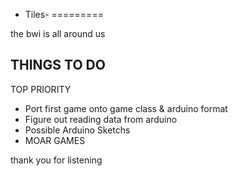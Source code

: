 - Tiles-
=========

the bwi is all around us


THINGS TO DO 
----------------

TOP PRIORITY
 - Port first game onto game class & arduino format
 - Figure out reading data from arduino
 - Possible Arduino Sketchs
 - MOAR GAMES

thank you for listening
